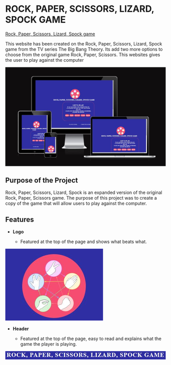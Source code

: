 # ROCK, PAPER, SCISSORS, LIZARD, SPOCK GAME

[Rock, Paper, Scissors, Lizard, Spock game](https://conal2023.github.io/RPSLS/)

This website has been created on the Rock, Paper, Scissors, Lizard, Spock game from the TV series The Big Bang Theory. Its add two more options to choose from the original game Rock, Paper, Scissors. This websites gives the user to play against the computer 

![AmIResponsive Image](docs/screenshots/responsive.JPG)

## Purpose of the Project

Rock, Paper, Scissors, Lizard, Spock is an expanded version of the original Rock, Paper, Scissors game. The purpose of this project was to create a copy of the game that will allow users to play against the computer. 

## Features 

- **Logo**

    - Featured at the top of the page and shows what beats what. 

![Logo Image](docs/screenshots/logo.JPG)

- **Header**

    - Featured at the top of the page, easy to read and explains what the game the player is playing. 

![Header Image](docs/screenshots/header.JPG) 